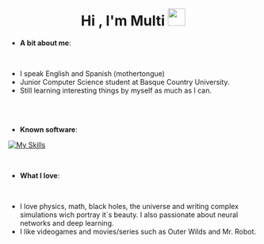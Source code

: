 
<h1 align="center"><b>Hi , I'm Multi </b><img src="https://media.giphy.com/media/hvRJCLFzcasrR4ia7z/giphy.gif" width="35"></h1>

<p align="center">

- **A bit about me**:
<br>

- I speak English and Spanish (mothertongue)
- Junior Computer Science student at Basque Country University.
- Still learning interesting things by myself as much as I can.

<br><br>

<p align="center">

- **Known software**:
    
[![My Skills](https://skillicons.dev/icons?i=arduino,blender,cs,eclipse,godot,haskell,java,linux,py,ai,unity,vscode&perline=6)](https://skillicons.dev)

<br>   
<p align="center">

- **What I love**:
<br>

- I love physics, math, black holes, the universe and writing complex simulations wich portray it´s beauty. I also passionate about neural networks and deep learning.
- I like videogames and movies/series such as Outer Wilds and Mr. Robot.

<br><br>
